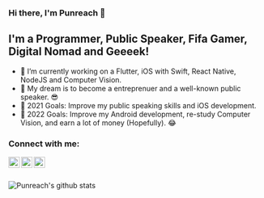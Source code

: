 ### Hi there, I'm Punreach 👋

## I'm a Programmer, Public Speaker, Fifa Gamer, Digital Nomad and Geeeek!

- 🔭 I’m currently working on a Flutter, iOS with Swift, React Native, NodeJS and Computer Vision.
- 🌱 My dream is to become a entreprenuer and a well-known public speaker. 😎
- 🥅 2021 Goals: Improve my public speaking skills and iOS development.
- 🥅 2022 Goals: Improve my Android development, re-study Computer Vision, and earn a lot of money (Hopefully). 😂 

### Connect with me:

[<img align="left" alt="Terry | YouTube" width="22px" src="https://cdn.jsdelivr.net/npm/simple-icons@v3/icons/youtube.svg" />][youtube]
[<img align="left" alt="Terry | LinkedIn" width="22px" src="https://cdn.jsdelivr.net/npm/simple-icons@v3/icons/linkedin.svg" />][linkedin]
[<img align="left" alt="Terry | Instagram" width="22px" src="https://cdn.jsdelivr.net/npm/simple-icons@v3/icons/instagram.svg" />][instagram]

<br />
<br />

![Punreach's github stats](https://github-readme-stats.vercel.app/api?username=punreachrany&count_private=true&show_icons=true)  
<!-- ![Top Langs](https://github-readme-stats.vercel.app/api/top-langs/?username=punreachrany&langs_count=8) -->

[youtube]: https://www.youtube.com/channel/UCvvXWyMdvo2nqE_OXP0ASpw
[instagram]: https://www.instagram.com/punreach_rany/
[linkedin]: https://www.linkedin.com/in/punreach-rany-developer/

